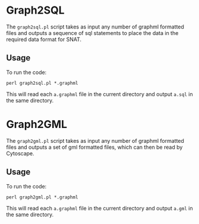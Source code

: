 # Graph2SQL

The `graph2sql.pl` script takes as input any number of graphml formatted files and outputs a sequence of sql statements to place the data in the required data format for SNAT.

## Usage

To run the code:

    perl graph2sql.pl *.graphml

This will read each `a.graphml` file in the current directory and output `a.sql` in the same directory.

# Graph2GML

The `graph2gml.pl` script takes as input any number of graphml formatted files and outputs a set of gml formatted files, which can then be read by Cytoscape.

## Usage

To run the code:

    perl graph2gml.pl *.graphml

This will read each `a.graphml` file in the current directory and output `a.gml` in the same directory.